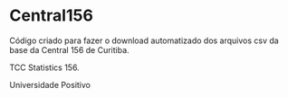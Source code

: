 # Central156
Código criado para fazer o download automatizado dos arquivos csv da base da Central 156 de Curitiba. 

TCC Statistics 156.

Universidade Positivo
